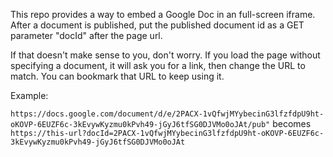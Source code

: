 This repo provides a way to embed a Google Doc in an full-screen iframe. After a document is published, put the published document id as a GET parameter "docId" after the page url.

If that doesn't make sense to you, don't worry. If you load the page without specifying a document, it will ask you for a link, then change the URL to match. You can bookmark that URL to keep using it.

Example:

`https://docs.google.com/document/d/e/2PACX-1vQfwjMYybecinG3lfzfdpU9ht-oKOVP-6EUZF6c-3kEvywKyzmu0kPvh49-jGyJ6tfSG0DJVMo0oJAt/pub"` becomes
`https://this-url?docId=2PACX-1vQfwjMYybecinG3lfzfdpU9ht-oKOVP-6EUZF6c-3kEvywKyzmu0kPvh49-jGyJ6tfSG0DJVMo0oJAt`
